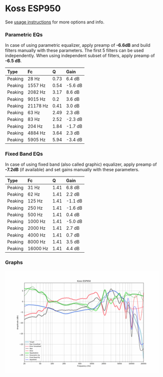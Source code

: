 # Koss ESP950
See [usage instructions](https://github.com/jaakkopasanen/AutoEq#usage) for more options and info.

### Parametric EQs
In case of using parametric equalizer, apply preamp of **-6.6dB** and build filters manually
with these parameters. The first 5 filters can be used independently.
When using independent subset of filters, apply preamp of **-6.5 dB**.

| Type    | Fc       |    Q | Gain    |
|:--------|:---------|:-----|:--------|
| Peaking | 28 Hz    | 0.73 | 6.4 dB  |
| Peaking | 1557 Hz  | 0.54 | -5.6 dB |
| Peaking | 2082 Hz  | 3.17 | 8.6 dB  |
| Peaking | 9015 Hz  | 0.2  | 3.6 dB  |
| Peaking | 21178 Hz | 0.41 | 3.0 dB  |
| Peaking | 63 Hz    | 2.49 | 2.3 dB  |
| Peaking | 83 Hz    | 2.52 | -2.3 dB |
| Peaking | 204 Hz   | 1.84 | -1.7 dB |
| Peaking | 4884 Hz  | 3.64 | 2.3 dB  |
| Peaking | 5905 Hz  | 5.94 | -3.4 dB |

### Fixed Band EQs
In case of using fixed band (also called graphic) equalizer, apply preamp of **-7.2dB**
(if available) and set gains manually with these parameters.

| Type    | Fc       |    Q | Gain    |
|:--------|:---------|:-----|:--------|
| Peaking | 31 Hz    | 1.41 | 6.8 dB  |
| Peaking | 62 Hz    | 1.41 | 2.2 dB  |
| Peaking | 125 Hz   | 1.41 | -1.1 dB |
| Peaking | 250 Hz   | 1.41 | -1.6 dB |
| Peaking | 500 Hz   | 1.41 | 0.4 dB  |
| Peaking | 1000 Hz  | 1.41 | -5.0 dB |
| Peaking | 2000 Hz  | 1.41 | 2.7 dB  |
| Peaking | 4000 Hz  | 1.41 | 0.7 dB  |
| Peaking | 8000 Hz  | 1.41 | 3.5 dB  |
| Peaking | 16000 Hz | 1.41 | 4.4 dB  |

### Graphs
![](./Koss%20ESP950.png)